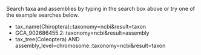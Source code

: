 <!--
Unused content
-->

Search taxa and assemblies by typing in the search box above or try one of the example searches below.

- tax_name(Chiroptera)::taxonomy=ncbi&result=taxon
- GCA_902686455.2::taxonomy=ncbi&result=assembly
- tax_tree(Coleoptera) AND assembly_level=chromosome::taxonomy=ncbi&result=taxon
